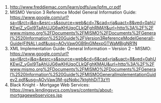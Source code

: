 1. http://www.freddiemac.com/learn/pdfs/uw/lpfm_cr.pdf
2. MISMO Version 3 Reference Model General Information Guide: https://www.google.com/url?sa=t&rct=j&q=&esrc=s&source=web&cd=7&cad=rja&uact=8&ved=0ahUKEwiZ_vGxl9TaAhUJG6wKHUqoCLkQFghRMAY&url=http%3A%2F%2Fwww.mismo.org%2FDocuments%2FMISMO%2FDocuments%2FGeneral%2520Information%2520Guide%2FVersion3ReferenceModelGeneralI-Guide(FINAL).pdf&usg=AOvVaw0GB9nGMexpGTWaMBjgNR1N
3. XML Implementation Guide: General Information – Version 2 - MISMO: 
https://www.google.com/url?sa=t&rct=j&q=&esrc=s&source=web&cd=6&cad=rja&uact=8&ved=0ahUKEwiZ_vGxl9TaAhUJG6wKHUqoCLkQFghKMAU&url=http%3A%2F%2Fwww.mismo.org%2FDocuments%2FMISMO%2FDocuments%2FGeneral%2520Information%2520Guide%2FMISMOGeneralImplementationGuidev2.pdf&usg=AOvVaw3M-gzNqbc7ktghhDiT3zYt
4. Black Knight - Mortgage Web Services: https://mws.lendingsvcs.com/sws/contents/about-mortgagewebservices.jsp

